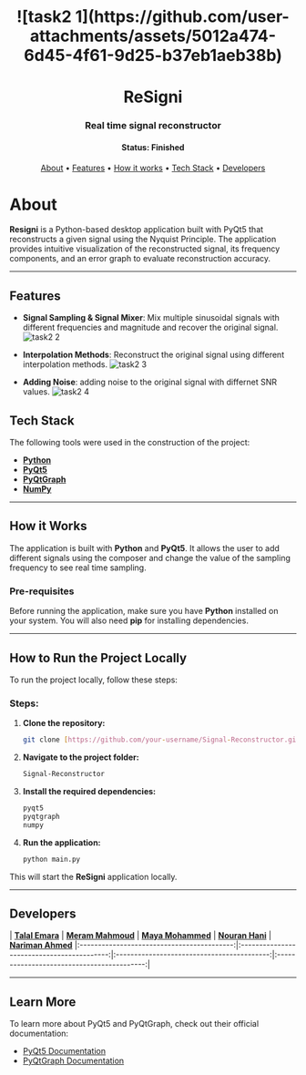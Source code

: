 
<h1 align="center">
  ![task2 1](https://github.com/user-attachments/assets/5012a474-6d45-4f61-9d25-b37eb1aeb38b)
</h1>

<h1 align="center">ReSigni</h1>
<h3 align="center">Real time signal reconstructor</h3>

<h4 align="center"> 
	 Status: Finished
</h4>

<p align="center">
 <a href="#about">About</a> •
 <a href="#features">Features</a> •
 <a href="#how-it-works">How it works</a> • 
 <a href="#tech-stack">Tech Stack</a> •  
 <a href="#developers">Developers</a>
</p>

# About
**Resigni** is a Python-based desktop application built with PyQt5 that reconstructs a given signal using the Nyquist Principle. The application provides intuitive visualization of the reconstructed signal, its frequency components, and an error graph to evaluate reconstruction accuracy.

---

## Features

- **Signal Sampling & Signal Mixer**: Mix multiple sinusoidal signals with different frequencies and magnitude and recover the original signal.
![task2 2](https://github.com/user-attachments/assets/decfe128-3838-4026-9b43-0697383671d5)
  
- **Interpolation Methods**: Reconstruct the original signal using different interpolation methods.
  ![task2 3](https://github.com/user-attachments/assets/a7757437-87b6-47d6-b596-4d116c321ff9)
  
- **Adding Noise**: adding noise to the original signal with differnet SNR values.
![task2 4](https://github.com/user-attachments/assets/8a31f909-dd5f-499a-8976-c8f071c4407a)


## Tech Stack

The following tools were used in the construction of the project:

- **[Python](https://www.python.org/)**
- **[PyQt5](https://riverbankcomputing.com/software/pyqt/intro)**
- **[PyQtGraph](https://www.pyqtgraph.org/)**
- **[NumPy](https://numpy.org/)**

---


## How it Works

The application is built with **Python** and **PyQt5**. It allows the user to add different signals using the composer and change the value of the sampling frequency to see real time sampling.


### Pre-requisites

Before running the application, make sure you have **Python** installed on your system. You will also need **pip** for installing dependencies.

---

## How to Run the Project Locally

To run the project locally, follow these steps:

### Steps:

1. **Clone the repository:**
   ```bash
   git clone [https://github.com/your-username/Signal-Reconstructor.git]
   ```

2. **Navigate to the project folder:**
   ```bash
   Signal-Reconstructor
   ```


3. **Install the required dependencies:**
   ```bash
   pyqt5
   pyqtgraph
   numpy
   ```

5. **Run the application:**
   ```bash
   python main.py
   ```

This will start the **ReSigni** application locally.

---

## Developers

| [**Talal Emara**](https://github.com/TalalEmara) | [**Meram Mahmoud**](https://github.com/Meram-Mahmoud) | [**Maya Mohammed**](https://github.com/Mayamohamed207) | [**Nouran Hani**](https://github.com/Nouran-Hani) | [**Nariman Ahmed**](https://github.com/nariman-ahmed)
|:------------------------------------------:|:------------------------------------------:|:------------------------------------------:|:------------------------------------------:|

---


## Learn More

To learn more about PyQt5 and PyQtGraph, check out their official documentation:

- [PyQt5 Documentation](https://riverbankcomputing.com/software/pyqt/intro)
- [PyQtGraph Documentation](https://www.pyqtgraph.org/)

